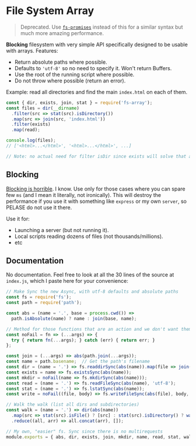 # File System Array

> Deprecated. Use [`fs-promises`](https://www.npmjs.com/package/fs-promises) instead of this for a similar syntax but much more amazing performance.

**Blocking** filesystem with very simple API specifically designed to be usable with arrays. Features:

- Return absolute paths where possible.
- Defaults to `'utf-8'` so no need to specify it. Won't return Buffers.
- Use the root of the running script where possible.
- Do not throw where possible (return an error).

Example: read all directories and find the main `index.html` on each of them.

```js
const { dir, exists, join, stat } = require('fs-array');
const files = dir(__dirname)
  .filter(src => stat(src).isDirectory())
  .map(src => join(src, 'index.html'))
  .filter(exists)
  .map(read);

console.log(files);
// ['<html>...</html>', '<html>...</html>', ...]

// Note: no actual need for filter isDir since exists will solve that anyway
```



## Blocking

[Blocking is horrible](https://nodejs.org/en/docs/guides/dont-block-the-event-loop/). I know. Use only for those cases where you can spare few `ms` (and I mean it literally, not ironically). This will destroy the performance if you use it with something like `express` or my own `server`, so PELASE do not use it there.

Use it for:

- Launching a server (but not running it).
- Local scripts reading dozens of files (not thousands/millions).
- etc



## Documentation

No documentation. Feel free to look at all the 30 lines of the source at `index.js`, which I paste here for your convenience:

```js
// Make Sync the new Async, with utf-8 defaults and absolute paths
const fs = require('fs');
const path = require('path');

const abs = (name = '.', base = process.cwd()) =>
  path.isAbsolute(name) ? name : join(base, name);

// Method for those functions that are an action and we don't want them to fail
const noFail = fn => (...args) => {
  try { return fn(...args); } catch (err) { return err; }
};

const join = (...args) => abs(path.join(...args));
const name = path.basename;  // Get the path's filename
const dir = (name = '.') => fs.readdirSync(abs(name)).map(file => join(name, file));
const exists = name => fs.existsSync(abs(name));
const mkdir = noFail(name => fs.mkdirSync(abs(name)));
const read = (name = '.') => fs.readFileSync(abs(name), 'utf-8');
const stat = (name = '.') => fs.lstatSync(abs(name));
const write = noFail((file, body) => fs.writeFileSync(abs(file), body, 'utf-8'));

// Walk the walk (list all dirs and subdirectories)
const walk = (name = '.') => dir(abs(name))
  .map(src => stat(src).isFile() ? [src] : stat(src).isDirectory() ? walk(src) : [])
  .reduce((all, arr) => all.concat(arr), []);

// My own, "easier" fs. Sync since there is no multirequests
module.exports = { abs, dir, exists, join, mkdir, name, read, stat, walk, write };
```
